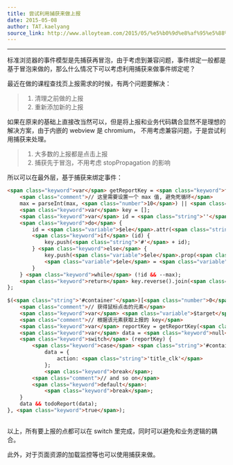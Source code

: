 ```yaml
---
title: 尝试利用捕获来做上报
date: 2015-05-08
author: TAT.kaelyang
source_link: http://www.alloyteam.com/2015/05/%e5%b0%9d%e8%af%95%e5%88%a9%e7%94%a8%e6%8d%95%e8%8e%b7%e6%9d%a5%e5%81%9a%e4%b8%8a%e6%8a%a5/
---
```


<!-- {% raw %} - for jekyll -->

* * *

标准浏览器的事件模型是先捕获再冒泡，由于考虑到兼容问题，事件绑定一般都是基于冒泡来做的，那么什么情况下可以考虑利用捕获来做事件绑定呢？

最近在做的课程查找页上报需求的时候，有两个问题要解决：

> 1.  清理之前做的上报
> 2.  重新添加新的上报

如果在原来的基础上直接改当然可以，但是将上报和业务代码耦合显然不是理想的解决方案，由于内嵌的 webview 是 chromium， 不用考虑兼容问题，于是尝试利用捕获来处理。

> 1.  大多数的上报都是点击上报
> 2.  捕获先于冒泡，不用考虑 stopPropagation 的影响

所以可以在最外层，基于捕获来绑定事件：

```html
<span class="keyword">var</span> getReportKey = <span class="keyword">function</span>(<span class="variable">$ele</span>, max) {
    <span class="comment">// 这里需要设置一个 max 值, 避免死循环</span>
    max = parseInt(max, <span class="number">10</span>) || <span class="number">5</span>;
    <span class="keyword">var</span> key = [];
    <span class="keyword">var</span> id = <span class="string">''</span>;
    <span class="keyword">do</span> {
        id = <span class="variable">$ele</span>.attr(<span class="string">'id'</span>);
        <span class="keyword">if</span> (id) {
            key.push(<span class="string">'#'</span> + id);
        } <span class="keyword">else</span> {
            key.push(<span class="variable">$ele</span>.prop(<span class="string">"tagName"</span>).toLowerCase());
            <span class="variable">$ele</span> = <span class="variable">$ele</span>.<span class="keyword">parent</span>();
        }
    } <span class="keyword">while</span> (!id && --max);
    <span class="keyword">return</span> key.reverse().join(<span class="string">' '</span>);
};
 
$(<span class="string">'#container'</span>)[<span class="number">0</span>].addEventListener(<span class="string">'click'</span>, <span class="keyword">function</span>(event) {
    <span class="comment">// 获得鼠标点击的元素</span>
    <span class="keyword">var</span> <span class="variable">$target</span> = $(event.target);
    <span class="comment">// 根据该元素获取上报的 key</span>
    <span class="keyword">var</span> reportKey = getReportKey(<span class="variable">$target</span>);
    <span class="keyword">var</span> data = <span class="keyword">null</span>;
    <span class="keyword">switch</span> (reportKey) {
        <span class="keyword">case</span> <span class="string">'#container h3 a'</span>:
            data = {
                action: <span class="string">'title_clk'</span>
            };
            <span class="keyword">break</span>;
        <span class="comment">// and so on</span>
        <span class="keyword">default</span>:
            <span class="keyword">break</span>;
    }
    data && todoReport(data);
}, <span class="keyword">true</span>);
 
```

以上，所有要上报的点都可以在 switch 里完成，同时可以避免和业务逻辑的耦合。

此外，对于页面资源的加载监控等也可以使用捕获来做。


<!-- {% endraw %} - for jekyll -->